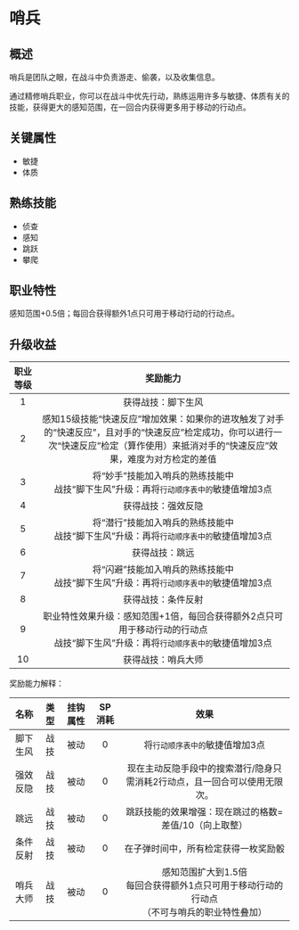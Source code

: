 # 哨兵

## 概述

哨兵是团队之眼，在战斗中负责游走、偷袭，以及收集信息。

通过精修哨兵职业，你可以在战斗中优先行动，熟练运用许多与敏捷、体质有关的技能，获得更大的感知范围，在一回合内获得更多用于移动的行动点。

## 关键属性

* 敏捷
* 体质

## 熟练技能

* 侦查
* 感知
* 跳跃
* 攀爬
  
## 职业特性

感知范围+0.5倍；每回合获得额外1点只可用于移动行动的行动点。

## 升级收益

职业等级|奖励能力
:--:|:--:
1|获得战技：脚下生风
2|感知15级技能“快速反应”增加效果：如果你的进攻触发了对手的“快速反应”，且对手的“快速反应”检定成功，你可以进行一次“快速反应”检定（算作使用）来抵消对手的“快速反应”效果，难度为对方检定的差值
3|将“妙手”技能加入哨兵的熟练技能中<br>战技“脚下生风”升级：再将`行动顺序表中的`敏捷值增加3点
4|获得战技：强效反隐
5|将“潜行”技能加入哨兵的熟练技能中<br>战技“脚下生风”升级：再将`行动顺序表中的`敏捷值增加3点
6|获得战技：跳远
7|将“闪避”技能加入哨兵的熟练技能中<br>战技“脚下生风”升级：再将`行动顺序表中的`敏捷值增加3点
8|获得战技：条件反射
9|职业特性效果升级：感知范围+1倍，每回合获得额外2点只可用于移动行动的行动点<br>战技“脚下生风”升级：再将`行动顺序表中的`敏捷值增加3点
10|获得战技：哨兵大师

奖励能力解释：

名称|类型|挂钩属性|SP消耗|效果
:--:|:--:|:--:|:--:|:--:
脚下生风|战技|被动|0|将`行动顺序表中的`敏捷值增加3点
强效反隐|战技|被动|0|现在主动反隐手段中的搜索潜行/隐身只需消耗2行动点，且一回合可以使用无限次。
跳远|战技|被动|0|跳跃技能的效果增强：现在跳过的格数=差值/10（向上取整）
条件反射|战技|被动|0|在子弹时间中，所有检定获得一枚奖励骰
哨兵大师|战技|被动|0|感知范围扩大到1.5倍<br>每回合获得额外1点只可用于移动行动的行动点<br>（不可与哨兵的职业特性叠加）
